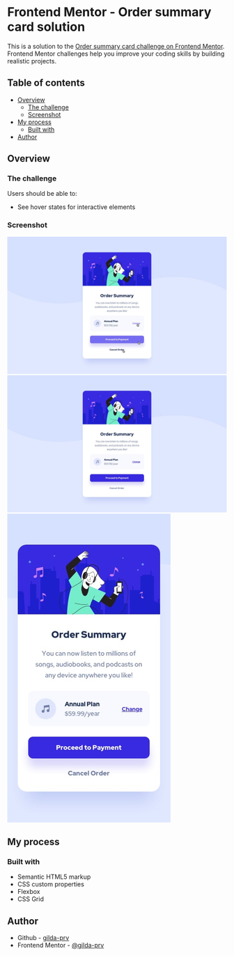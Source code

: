 # Frontend Mentor - Order summary card solution

This is a solution to the [Order summary card challenge on Frontend Mentor](https://www.frontendmentor.io/challenges/order-summary-component-QlPmajDUj). Frontend Mentor challenges help you improve your coding skills by building realistic projects.

## Table of contents

- [Overview](#overview)
  - [The challenge](#the-challenge)
  - [Screenshot](#screenshot)
- [My process](#my-process)
  - [Built with](#built-with)
- [Author](#author)

## Overview

### The challenge

Users should be able to:

- See hover states for interactive elements

### Screenshot

![](/design/active-states.jpg)
![](/design/desktop-design.jpg)
![](/design/mobile-design.jpg)

## My process

### Built with

- Semantic HTML5 markup
- CSS custom properties
- Flexbox
- CSS Grid

## Author

- Github - [gilda-prv](https://github.com/gilda-prv)
- Frontend Mentor - [@gilda-prv](https://www.frontendmentor.io/profile/gilda-prv)
